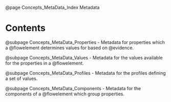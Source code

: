 @page Concepts_MetaData_Index Metadata

# Contents

@subpage Concepts_MetaData_Properties - Metadata for properties which a @flowelement determines values for based on @evidence.

@subpage Concepts_MetaData_Values - Metadata for the values available for the properties in a @flowelement.

@subpage Concepts_MetaData_Profiles - Metadata for the profiles defining a set of values.

@subpage Concepts_MetaData_Components - Metadata for the components of a @flowelement which group properties.  
